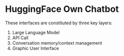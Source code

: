 # HuggingFace Own Chatbot


These interfaces are constituted by three key layers:

1. Large Language Model
2. API Call
3. Conversation memory/context management
4. Graphic User Interface
